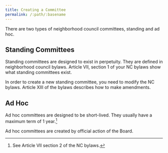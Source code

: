```yaml
---
title: Creating a Committee
permalink: /:path/:basename
---
```


There are two types of neighborhood council committees, standing and ad hoc.

## Standing Committees

Standing committees are designed to exist in perpetuity. They are defined in
neighborhood council bylaws. Article VII, section 1 of your NC bylaws show what
standing committees exist.

In order to create a new standing committee, you need to modify the NC bylaws.
Article XIII of the bylaws describes how to make amendments.

## Ad Hoc

Ad hoc committees are designed to be short-lived. They usually have a maximum
term of 1 year.[^maxterm]

Ad hoc committees are created by official action of the Board.

[^maxterm]:
    See Article VII section 2 of the NC bylaws.
